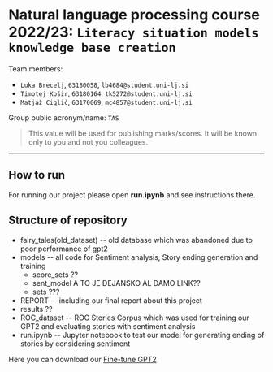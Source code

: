 # Natural language processing course 2022/23: `Literacy situation models knowledge base creation`

Team members:
 * `Luka Brecelj`, `63180058`, `lb4684@student.uni-lj.si`
 * `Timotej Košir`, `63180164`, `tk5272@student.uni-lj.si`
 * `Matjaž Ciglič`, `63170069`, `mc4857@student.uni-lj.si`
 
Group public acronym/name: `TAS`
 > This value will be used for publishing marks/scores. It will be known only to you and not you colleagues.
--------------
## How to run
For running our project please open **run.ipynb** and see instructions there.


## Structure of repository
- fairy_tales(old_dataset)  --  old database which was abandoned due to poor performance of gpt2
- models -- all code for Sentiment analysis, Story ending generation and training
    * score_sets ??
    * sent_model A TO JE DEJANSKO AL DAMO LINK??
    * sets ???
- REPORT -- including our final report about this project
- results ??
- ROC_dataset -- ROC Stories Corpus which was used for training our GPT2 and evaluating stories with sentiment analysis
- run.ipynb -- Jupyter notebook to test our model for generating ending of stories by considering sentiment  



Here you can download our [Fine-tune GPT2](https://unilj-my.sharepoint.com/:f:/g/personal/lb4684_student_uni-lj_si/Er6Mr6tCjLBLvyNwu0h3PF4BU992FwGcOfERVh2uEhx9aA?e=KCT1lg)